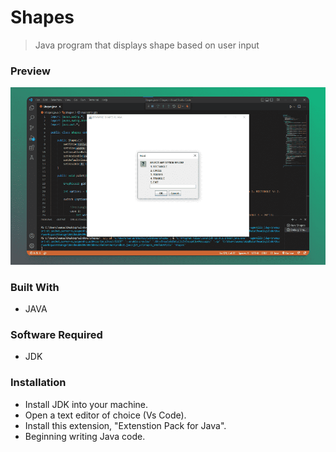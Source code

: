 # Shapes
> Java program that displays shape based on user input

### Preview
![Example screenshot](preview.png)

### Built With
- JAVA

### Software Required
- JDK

### Installation
- Install JDK into your machine.
- Open a text editor of choice (Vs Code).
- Install this extension, "Extenstion Pack for Java".
- Beginning writing Java code.

